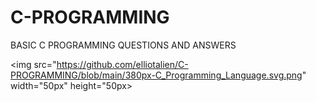 # C-PROGRAMMING
BASIC C PROGRAMMING QUESTIONS AND ANSWERS

<img src="https://github.com/elliotalien/C-PROGRAMMING/blob/main/380px-C_Programming_Language.svg.png" width="50px"  height="50px>
